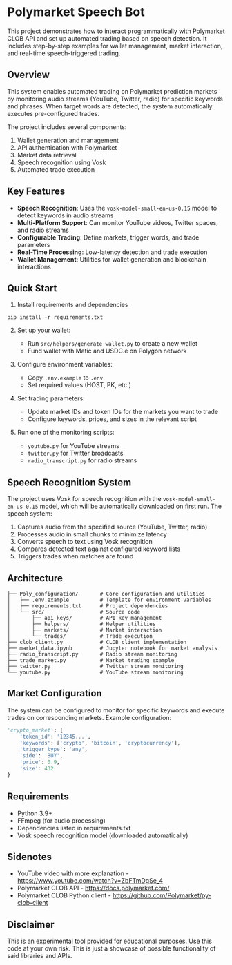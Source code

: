 # Polymarket Speech Bot

This project demonstrates how to interact programmatically with Polymarket CLOB API and set up automated trading based on speech detection. It includes step-by-step examples for wallet management, market interaction, and real-time speech-triggered trading.

## Overview

This system enables automated trading on Polymarket prediction markets by monitoring audio streams (YouTube, Twitter, radio) for specific keywords and phrases. When target words are detected, the system automatically executes pre-configured trades.

The project includes several components:
1. Wallet generation and management
2. API authentication with Polymarket
3. Market data retrieval
4. Speech recognition using Vosk
5. Automated trade execution

## Key Features

- **Speech Recognition**: Uses the `vosk-model-small-en-us-0.15` model to detect keywords in audio streams
- **Multi-Platform Support**: Can monitor YouTube videos, Twitter spaces, and radio streams
- **Configurable Trading**: Define markets, trigger words, and trade parameters
- **Real-Time Processing**: Low-latency detection and trade execution
- **Wallet Management**: Utilities for wallet generation and blockchain interactions

## Quick Start

1. Install requirements and dependencies
```
pip install -r requirements.txt
```

2. Set up your wallet:
   - Run `src/helpers/generate_wallet.py` to create a new wallet
   - Fund wallet with Matic and USDC.e on Polygon network

3. Configure environment variables:
   - Copy `.env.example` to `.env`
   - Set required values (HOST, PK, etc.)

4. Set trading parameters:
   - Update market IDs and token IDs for the markets you want to trade
   - Configure keywords, prices, and sizes in the relevant script

5. Run one of the monitoring scripts:
   - `youtube.py` for YouTube streams
   - `twitter.py` for Twitter broadcasts
   - `radio_transcript.py` for radio streams

## Speech Recognition System

The project uses Vosk for speech recognition with the `vosk-model-small-en-us-0.15` model, which will be automatically downloaded on first run. The speech system:

1. Captures audio from the specified source (YouTube, Twitter, radio)
2. Processes audio in small chunks to minimize latency
3. Converts speech to text using Vosk recognition
4. Compares detected text against configured keyword lists
5. Triggers trades when matches are found

## Architecture

```
├── Poly_configuration/       # Core configuration and utilities
│   ├── .env.example          # Template for environment variables
│   ├── requirements.txt      # Project dependencies
│   └── src/                  # Source code
│       ├── api_keys/         # API key management
│       ├── helpers/          # Helper utilities
│       ├── markets/          # Market interaction
│       └── trades/           # Trade execution
├── clob_client.py            # CLOB client implementation
├── market_data.ipynb         # Jupyter notebook for market analysis
├── radio_transcript.py       # Radio stream monitoring
├── trade_market.py           # Market trading example
├── twitter.py                # Twitter stream monitoring
└── youtube.py                # YouTube stream monitoring
```

## Market Configuration

The system can be configured to monitor for specific keywords and execute trades on corresponding markets. Example configuration:

```python
'crypto_market': {
    'token_id': '12345...',
    'keywords': ['crypto', 'bitcoin', 'cryptocurrency'],
    'trigger_type': 'any',
    'side': 'BUY',
    'price': 0.9,
    'size': 432
}
```

## Requirements
- Python 3.9+
- FFmpeg (for audio processing)
- Dependencies listed in requirements.txt
- Vosk speech recognition model (downloaded automatically)

## Sidenotes

- YouTube video with more explanation - https://www.youtube.com/watch?v=ZbFTmDgSe_4
- Polymarket CLOB API - https://docs.polymarket.com/
- Polymarket CLOB Python client - https://github.com/Polymarket/py-clob-client

## Disclaimer

This is an experimental tool provided for educational purposes. Use this code at your own risk. This is just a showcase of possible functionality of said libraries and APIs.